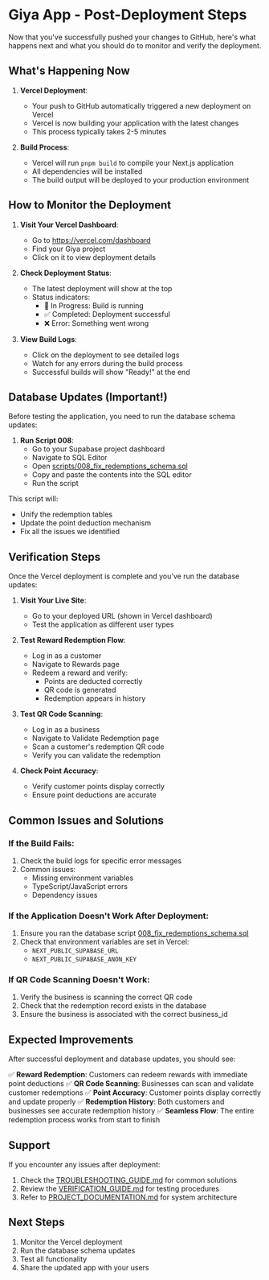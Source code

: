 # Giya App - Post-Deployment Steps

Now that you've successfully pushed your changes to GitHub, here's what happens next and what you should do to monitor and verify the deployment.

## What's Happening Now

1. **Vercel Deployment**: 
   - Your push to GitHub automatically triggered a new deployment on Vercel
   - Vercel is now building your application with the latest changes
   - This process typically takes 2-5 minutes

2. **Build Process**:
   - Vercel will run `pnpm build` to compile your Next.js application
   - All dependencies will be installed
   - The build output will be deployed to your production environment

## How to Monitor the Deployment

1. **Visit Your Vercel Dashboard**:
   - Go to https://vercel.com/dashboard
   - Find your Giya project
   - Click on it to view deployment details

2. **Check Deployment Status**:
   - The latest deployment will show at the top
   - Status indicators:
     - 🔵 In Progress: Build is running
     - ✅ Completed: Deployment successful
     - ❌ Error: Something went wrong

3. **View Build Logs**:
   - Click on the deployment to see detailed logs
   - Watch for any errors during the build process
   - Successful builds will show "Ready!" at the end

## Database Updates (Important!)

Before testing the application, you need to run the database schema updates:

1. **Run Script 008**:
   - Go to your Supabase project dashboard
   - Navigate to SQL Editor
   - Open [scripts/008_fix_redemptions_schema.sql](file:///c%3A/Users/User/OneDrive/Desktop/giya/scripts/008_fix_redemptions_schema.sql)
   - Copy and paste the contents into the SQL editor
   - Run the script

This script will:
- Unify the redemption tables
- Update the point deduction mechanism
- Fix all the issues we identified

## Verification Steps

Once the Vercel deployment is complete and you've run the database updates:

1. **Visit Your Live Site**:
   - Go to your deployed URL (shown in Vercel dashboard)
   - Test the application as different user types

2. **Test Reward Redemption Flow**:
   - Log in as a customer
   - Navigate to Rewards page
   - Redeem a reward and verify:
     - Points are deducted correctly
     - QR code is generated
     - Redemption appears in history

3. **Test QR Code Scanning**:
   - Log in as a business
   - Navigate to Validate Redemption page
   - Scan a customer's redemption QR code
   - Verify you can validate the redemption

4. **Check Point Accuracy**:
   - Verify customer points display correctly
   - Ensure point deductions are accurate

## Common Issues and Solutions

### If the Build Fails:
1. Check the build logs for specific error messages
2. Common issues:
   - Missing environment variables
   - TypeScript/JavaScript errors
   - Dependency issues

### If the Application Doesn't Work After Deployment:
1. Ensure you ran the database script [008_fix_redemptions_schema.sql](file:///c%3A/Users/User/OneDrive/Desktop/giya/scripts/008_fix_redemptions_schema.sql)
2. Check that environment variables are set in Vercel:
   - `NEXT_PUBLIC_SUPABASE_URL`
   - `NEXT_PUBLIC_SUPABASE_ANON_KEY`

### If QR Code Scanning Doesn't Work:
1. Verify the business is scanning the correct QR code
2. Check that the redemption record exists in the database
3. Ensure the business is associated with the correct business_id

## Expected Improvements

After successful deployment and database updates, you should see:

✅ **Reward Redemption**: Customers can redeem rewards with immediate point deductions
✅ **QR Code Scanning**: Businesses can scan and validate customer redemptions
✅ **Point Accuracy**: Customer points display correctly and update properly
✅ **Redemption History**: Both customers and businesses see accurate redemption history
✅ **Seamless Flow**: The entire redemption process works from start to finish

## Support

If you encounter any issues after deployment:

1. Check the [TROUBLESHOOTING_GUIDE.md](file:///c%3A/Users/User/OneDrive/Desktop/giya/TROUBLESHOOTING_GUIDE.md) for common solutions
2. Review the [VERIFICATION_GUIDE.md](file:///c%3A/Users/User/OneDrive/Desktop/giya/VERIFICATION_GUIDE.md) for testing procedures
3. Refer to [PROJECT_DOCUMENTATION.md](file:///c%3A/Users/User/OneDrive/Desktop/giya/PROJECT_DOCUMENTATION.md) for system architecture

## Next Steps

1. Monitor the Vercel deployment
2. Run the database schema updates
3. Test all functionality
4. Share the updated app with your users
